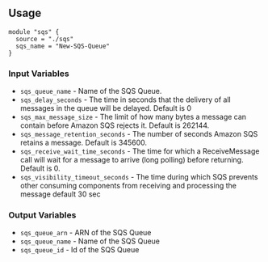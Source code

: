 ## Usage
```
module "sqs" {
  source = "./sqs"
  sqs_name = "New-SQS-Queue"
}
```

### Input Variables

- `sqs_queue_name` - Name of the SQS Queue.
- `sqs_delay_seconds` - The time in seconds that the delivery of all messages in the queue will be delayed. Default is 0
- `sqs_max_message_size` - The limit of how many bytes a message can contain before Amazon SQS rejects it. Default is 262144.
- `sqs_message_retention_seconds` - The number of seconds Amazon SQS retains a message. Default is 345600.
- `sqs_receive_wait_time_seconds` - The time for which a ReceiveMessage call will wait for a message to arrive (long polling) before returning. Default is 0.
- `sqs_visibility_timeout_seconds` -  The time during which SQS prevents other consuming components from receiving and processing the message default 30 sec

### Output Variables
- `sqs_queue_arn` - ARN of the SQS Queue
- `sqs_queue_name` - Name of the SQS Queue
- `sqs_queue_id` - Id of the SQS Queue
